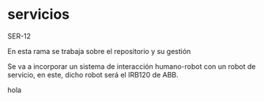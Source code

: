 # servicios

SER-12

En esta rama se trabaja sobre el repositorio y su gestión

Se va a incorporar un sistema de interacción humano-robot con un robot de servicio, en este, dicho robot será el IRB120 de ABB.

hola
